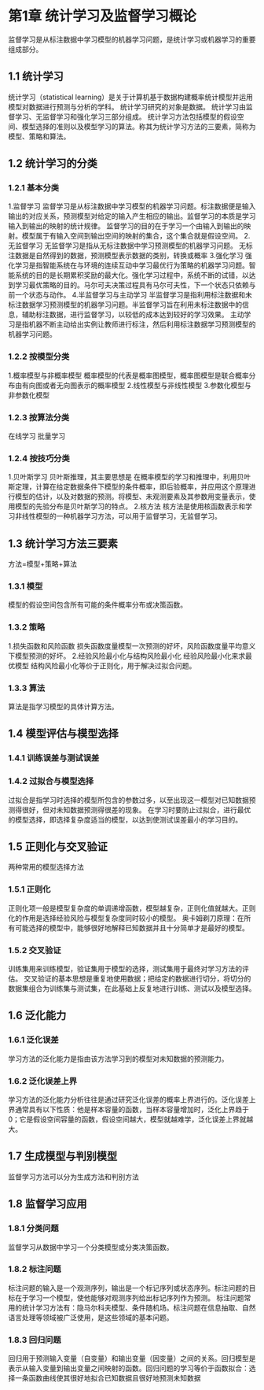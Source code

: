 # 第1章 统计学习及监督学习概论
监督学习是从标注数据中学习模型的机器学习问题，是统计学习或机器学习的重要组成部分。
## 1.1 统计学习
统计学习（statistical learning）是关于计算机基于数据构建概率统计模型并运用模型对数据进行预测与分析的学科。
统计学习研究的对象是数据。
统计学习由监督学习、无监督学习和强化学习三部分组成。
统计学习方法包括模型的假设空间、模型选择的准则以及模型学习的算法。称其为统计学习方法的三要素，简称为模型、策略和算法。
## 1.2 统计学习的分类
### 1.2.1 基本分类
1.监督学习
监督学习是从标注数据中学习模型的机器学习问题。标注数据便是输入输出的对应关系，预测模型对给定的输入产生相应的输出。监督学习的本质是学习输入到输出的映射的统计规律。
监督学习的目的在于学习一个由输入到输出的映射。模型属于有输入空间到输出空间的映射的集合，这个集合就是假设空间。
2.无监督学习
无监督学习是指从无标注数据中学习预测模型的机器学习问题。
无标注数据是自然得到的数据，预测模型表示数据的类别，转换或概率
3.强化学习
强化学习是指智能系统在与环境的连续互动中学习最优行为策略的机器学习问题。智能系统的目的是长期累积奖励的最大化。强化学习过程中，系统不断的试错，以达到学习最优策略的目的。马尔可夫决策过程具有马尔可夫性，下一个状态只依赖与前一个状态与动作。
4.半监督学习与主动学习
半监督学习是指利用标注数据和未标注数据学习预测模型的机器学习问题。半监督学习旨在利用未标注数据中的信息，辅助标注数据，进行监督学习，以较低的成本达到较好的学习效果。
主动学习是指机器不断主动给出实例让教师进行标注，然后利用标注数据学习预测模型的机器学习问题。
### 1.2.2 按模型分类
1.概率模型与非概率模型
概率模型的代表是概率图模型，概率图模型是联合概率分布由有向图或者无向图表示的概率模型
2.线性模型与非线性模型
3.参数化模型与非参数化模型
### 1.2.3 按算法分类
在线学习 批量学习 
### 1.2.4 按技巧分类
1.贝叶斯学习
贝叶斯推理，其主要思想是 在概率模型的学习和推理中，利用贝叶斯定理，计算在给定数据条件下模型的条件概率，即后验概率，并应用这个原理进行模型的估计，以及对数据的预测。将模型、未观测要素及其参数用变量表示，使用模型的先验分布是贝叶斯学习的特点。
2.核方法
核方法是使用核函数表示和学习非线性模型的一种机器学习方法，可以用于监督学习，无监督学习。
## 1.3 统计学习方法三要素
方法=模型+策略+算法
### 1.3.1 模型
模型的假设空间包含所有可能的条件概率分布或决策函数。
### 1.3.2 策略
1.损失函数和风险函数
损失函数度量模型一次预测的好坏，风险函数度量平均意义下模型预测的好坏。 
2.经验风险最小化与结构风险最小化
经验风险最小化来求最优模型   结构风险最小化等价于正则化，用于解决过拟合问题。
### 1.3.3 算法
算法是指学习模型的具体计算方法。
## 1.4 模型评估与模型选择
### 1.4.1 训练误差与测试误差

### 1.4.2 过拟合与模型选择
过拟合是指学习时选择的模型所包含的参数过多，以至出现这一模型对已知数据预测得很好，但对未知数据预测得很差的现象。
在学习时要防止过拟合，进行最优的模型选择，即选择复杂度适当的模型，以达到使测试误差最小的学习目的。
## 1.5 正则化与交叉验证
两种常用的模型选择方法
### 1.5.1 正则化
正则化项一般是模型复杂度的单调递增函数，模型越复杂，正则化值就越大。正则化的作用是选择经验风险与模型复杂度同时较小的模型。
奥卡姆剃刀原理：在所有可能选择的模型中，能够很好地解释已知数据并且十分简单才是最好的模型。
### 1.5.2 交叉验证
训练集用来训练模型，验证集用于模型的选择，测试集用于最终对学习方法的评估。
交叉验证的基本思想是重复地使用数据；把给定的数据进行切分，将切分的数据集组合为训练集与测试集，在此基础上反复地进行训练、测试以及模型选择。
## 1.6 泛化能力
### 1.6.1 泛化误差
学习方法的泛化能力是指由该方法学习到的模型对未知数据的预测能力。
### 1.6.2 泛化误差上界
学习方法的泛化能力分析往往是通过研究泛化误差的概率上界进行的。泛化误差上界通常具有以下性质：他是样本容量的函数，当样本容量增加时，泛化上界趋于0；它是假设空间容量的函数，假设空间越大，模型就越难学，泛化误差上界就越大。
## 1.7 生成模型与判别模型
监督学习方法可以分为生成方法和判别方法
## 1.8 监督学习应用
### 1.8.1 分类问题
监督学习从数据中学习一个分类模型或分类决策函数。
### 1.8.2 标注问题
标注问题的输入是一个观测序列，输出是一个标记序列或状态序列。标注问题的目标在于学习一个模型，使他能够对观测序列给出标记序列作为预测。
标注问题常用的统计学习方法有：隐马尔科夫模型、条件随机场。标注问题在信息抽取、自然语言处理等领域被广泛使用，是这些领域的基本问题。
### 1.8.3 回归问题
回归用于预测输入变量（自变量）和输出变量（因变量）之间的关系。回归模型是表示从输入变量到输出变量之间映射的函数。回归问题的学习等价于函数拟合：选择一条函数曲线使其很好地拟合已知数据且很好地预测未知数据
